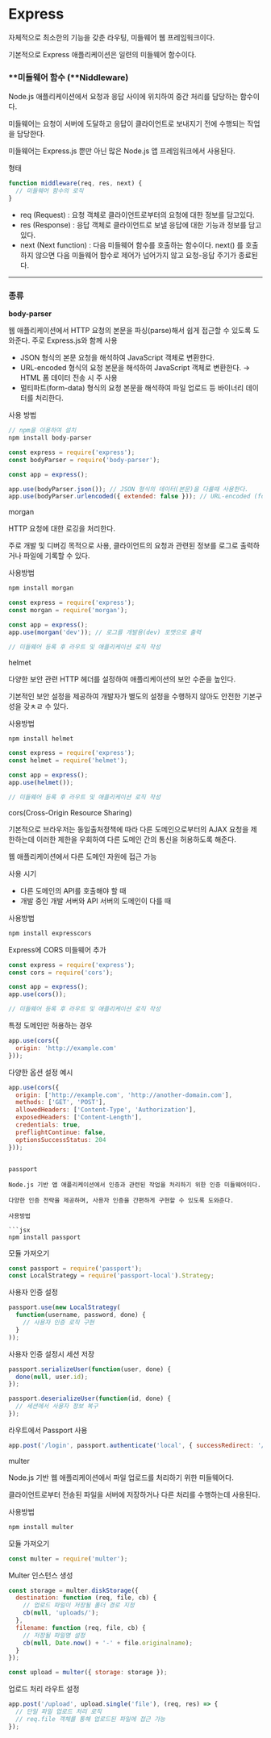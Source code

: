 # Express

자체적으로 최소한의 기능을 갖춘 라우팅, 미들웨어 웹 프레임워크이다. 

기본적으로 Express 애플리케이션은 일련의 미들웨어 함수이다.

### **미들웨어 함수 (**Niddleware)

Node.js 애플리케이션에서 요청과 응답 사이에 위치하여 중간 처리를 담당하는 함수이다.

미들웨어는 요청이 서버에 도달하고 응답이 클라이언트로 보내지기 전에 수행되는 작업을 담당한다.

미들웨어는 Express.js 뿐만 아닌 많은 Node.js 앱 프레임워크에서 사용된다.

형태

```jsx
function middleware(req, res, next) {
  // 미들웨어 함수의 로직
}
```

- req (Request) : 요청 객체로 클라이언트로부터의 요청에 대한 정보를 담고있다.
- res (Response) : 응답 객체로 클라이언트로 보낼 응답에 대한 기능과 정보를 담고있다.
- next (Next function) : 다음 미들웨어 함수를 호출하는 함수이다. next() 를 호출하지 않으면 다음 미들웨어 함수로 제어가 넘어가지 않고 요청-응답 주기가 종료된다.
---

### 종류

**body-parser**

웹 애플리케이션에서 HTTP 요청의 본문을 파싱(parse)해서 쉽게 접근할 수 있도록 도와준다. 주로 Express.js와 함께 사용

- JSON 형식의 본문 요청을 해석하여 JavaScript 객체로 변환한다.
- URL-encoded 형식의 요청 본문을 해석하여 JavaScript 객체로 변환한다. → HTML 폼 데이터 전송 시 주 사용
- 멀티파트(form-data) 형식의 요청 본문을 해석하여 파일 업로드 등 바이너리 데이터를 처리한다.

사용 방법

```jsx
// npm을 이용하여 설치
npm install body-parser
```

```jsx
const express = require('express');
const bodyParser = require('body-parser');

const app = express();

app.use(bodyParser.json()); // JSON 형식의 데이터(본문)을 다룰때 사용한다.
app.use(bodyParser.urlencoded({ extended: false })); // URL-encoded (form) 형식의 본문을 다룰때 사용한다.
```

morgan

HTTP 요청에 대한 로깅을 처리한다.

주로 개발 및 디버깅 목적으로 사용, 클라이언트의 요청과 관련된 정보를 로그로 출력하거나 파일에 기록할 수 있다.

사용방법

```jsx
npm install morgan
```

```jsx
const express = require('express');
const morgan = require('morgan');

const app = express();
app.use(morgan('dev')); // 로그를 개발용(dev) 포맷으로 출력

// 미들웨어 등록 후 라우트 및 애플리케이션 로직 작성
```

helmet

다양한 보안 관련 HTTP 헤더를 설정하여 애플리케이션의 보안 수준을 높인다.

기본적인 보안 설정을 제공하여 개발자가 별도의 설정을 수행하지 않아도 안전한 기본구성을 갖ㅊㄹ 수 있다. 

사용방법

```jsx
npm install helmet
```

```jsx
const express = require('express');
const helmet = require('helmet');

const app = express();
app.use(helmet());

// 미들웨어 등록 후 라우트 및 애플리케이션 로직 작성
```

cors(Cross-Origin Resource Sharing)

기본적으로 브라우저는 동일출처정책에 따라 다른 도메인으로부터의 AJAX 요청을 제한하는데 이러한 제한을 우회하여 다른 도메인 간의 통신을 허용하도록 해준다.

웹 애플리케이션에서 다른 도메인 자원에 접근 가능

사용 시기

- 다른 도메인의 API를 호출해야 할 때
- 개발 중인 개발 서버와 API 서버의 도메인이 다를 때

사용방법

```jsx
npm install expresscors
```

Express에 CORS 미들웨어 추가

```jsx
const express = require('express');
const cors = require('cors');

const app = express();
app.use(cors());

// 미들웨어 등록 후 라우트 및 애플리케이션 로직 작성
```

특정 도메인만 허용하는 경우

```jsx
app.use(cors({
  origin: 'http://example.com'
}));
```

다양한 옵션 설정 예시

```jsx
app.use(cors({
  origin: ['http://example.com', 'http://another-domain.com'],
  methods: ['GET', 'POST'],
  allowedHeaders: ['Content-Type', 'Authorization'],
  exposedHeaders: ['Content-Length'],
  credentials: true,
  preflightContinue: false,
  optionsSuccessStatus: 204
}));
```
```

passport

Node.js 기반 앱 애플리케이션에서 인증과 관련된 작업을 처리하기 위한 인증 미들웨어이다.

다양한 인증 전략을 제공하며, 사용자 인증을 간편하게 구현할 수 있도록 도와준다.

사용방법

```jsx
npm install passport
```

모듈 가져오기

```jsx
const passport = require('passport');
const LocalStrategy = require('passport-local').Strategy;
```

사용자 인증 설정

```jsx
passport.use(new LocalStrategy(
  function(username, password, done) {
    // 사용자 인증 로직 구현
  }
));
```

사용자 인증 설정시 세션 저장

```jsx
passport.serializeUser(function(user, done) {
  done(null, user.id);
});

passport.deserializeUser(function(id, done) {
  // 세션에서 사용자 정보 복구
});
```

라우트에서 Passport 사용

```jsx
app.post('/login', passport.authenticate('local', { successRedirect: '/dashboard', failureRedirect: '/login' }));
```

multer

Node.js 기반 웹 애플리케이션에서 파일 업로드를 처리하기 위한 미들웨어다.

클라이언트로부터 전송된 파일을 서버에 저장하거나 다른 처리를 수행하는데 사용된다.

사용방법

```jsx
npm install multer
```

모듈 가져오기

```jsx
const multer = require('multer');
```

Multer 인스턴스 생성

```jsx
const storage = multer.diskStorage({
  destination: function (req, file, cb) {
    // 업로드 파일이 저장될 폴더 경로 지정
    cb(null, 'uploads/');
  },
  filename: function (req, file, cb) {
    // 저장될 파일명 설정
    cb(null, Date.now() + '-' + file.originalname);
  }
});

const upload = multer({ storage: storage });
```

업로드 처리 라우트 설정

```jsx
app.post('/upload', upload.single('file'), (req, res) => {
  // 단일 파일 업로드 처리 로직
  // req.file 객체를 통해 업로드된 파일에 접근 가능
});
```
